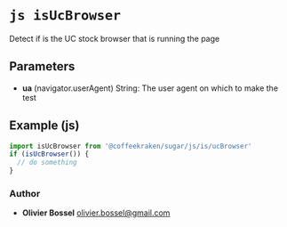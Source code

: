 


<!-- @namespace    sugar.js.is -->

# ```js isUcBrowser ```


Detect if is the UC stock browser that is running the page

## Parameters

- **ua** (navigator.userAgent) String: The user agent on which to make the test



## Example (js)

```js
import isUcBrowser from '@coffeekraken/sugar/js/is/ucBrowser'
if (isUcBrowser()) {
  // do something
}
```


### Author
- **Olivier Bossel** <a href="mailto:olivier.bossel@gmail.com">olivier.bossel@gmail.com</a> 



